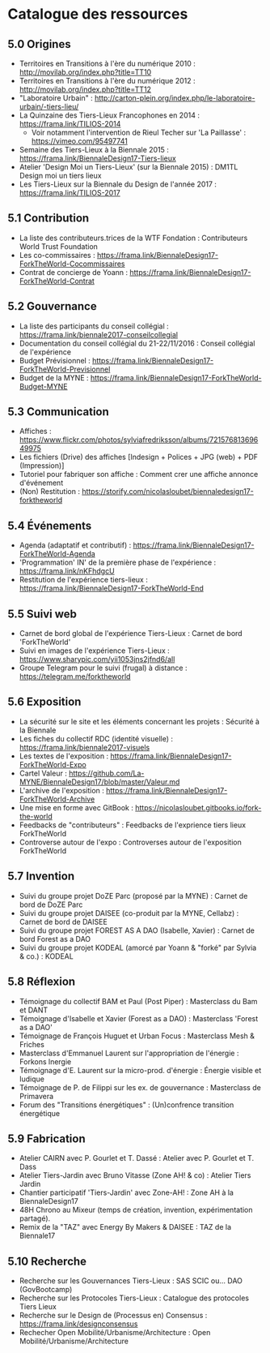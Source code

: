 
# Catalogue des ressources

## 5.0 Origines
* Territoires en Transitions à l'ère du numérique 2010 : http://movilab.org/index.php?title=TT10
* Territoires en Transitions à l'ère du numérique 2012 : http://movilab.org/index.php?title=TT12
* "Laboratoire Urbain" : http://carton-plein.org/index.php/le-laboratoire-urbain/-tiers-lieu/
* La Quinzaine des Tiers-Lieux Francophones en 2014 : https://frama.link/TILIOS-2014
  * Voir notamment l'intervention de Rieul Techer sur 'La Paillasse' : https://vimeo.com/95497741
* Semaine des Tiers-Lieux à la Biennale 2015 : https://frama.link/BiennaleDesign17-Tiers-lieux
* Atelier 'Design Moi un Tiers-Lieux' (sur la Biennale 2015) : DM1TL Design moi un tiers lieux
* Les Tiers-Lieux sur la Biennale du Design de l'année 2017 : https://frama.link/TILIOS-2017

## 5.1 Contribution
* La liste des contributeurs.trices de la WTF Fondation : Contributeurs World Trust Foundation
* Les co-commissaires : https://frama.link/BiennaleDesign17-ForkTheWorld-Cocommissaires
* Contrat de concierge de Yoann : https://frama.link/BiennaleDesign17-ForkTheWorld-Contrat

## 5.2 Gouvernance
* La liste des participants du conseil collégial : https://frama.link/biennale2017-conseilcollegial
* Documentation du conseil collégial du 21-22/11/2016 : Conseil collégial de l'expérience 
* Budget Prévisionnel : https://frama.link/BiennaleDesign17-ForkTheWorld-Previsionnel
* Budget de la MYNE : https://frama.link/BiennaleDesign17-ForkTheWorld-Budget-MYNE

## 5.3 Communication
* Affiches : https://www.flickr.com/photos/sylviafredriksson/albums/72157681369649975
* Les fichiers (Drive) des affiches [Indesign + Polices + JPG (web) + PDF (Impression)]
* Tutoriel pour fabriquer son affiche : Comment crer une affiche annonce d'événement
* (Non) Restitution : https://storify.com/nicolasloubet/biennaledesign17-forktheworld

## 5.4 Événements
* Agenda (adaptatif et contributif) : https://frama.link/BiennaleDesign17-ForkTheWorld-Agenda
* 'Programmation' IN' de la première phase de l'expérience : https://frama.link/nKFhdgcU
* Restitution de l'expérience tiers-lieux : https://frama.link/BiennaleDesign17-ForkTheWorld-End

## 5.5 Suivi web
* Carnet de bord global de l'expérience Tiers-Lieux : Carnet de bord 'ForkTheWorld'
* Suivi en images de l'expérience Tiers-Lieux : https://www.sharypic.com/yii1053jns2jfnd6/all
* Groupe Telegram pour le suivi (frugal) à distance : https://telegram.me/forktheworld

## 5.6 Exposition
* La sécurité sur le site et les éléments concernant les projets : Sécurité à la Biennale
* Les fiches du collectif RDC (identité visuelle) : https://frama.link/biennale2017-visuels
* Les textes de l'exposition : https://frama.link/BiennaleDesign17-ForkTheWorld-Expo
* Cartel Valeur : https://github.com/La-MYNE/BiennaleDesign17/blob/master/Valeur.md
* L'archive de l'exposition : https://frama.link/BiennaleDesign17-ForkTheWorld-Archive
* Une mise en forme avec GitBook : https://nicolasloubet.gitbooks.io/fork-the-world
* Feedbacks de "contributeurs" : Feedbacks de l'exprience tiers lieux ForkTheWorld
* Controverse autour de l'expo : Controverses autour de l'exposition ForkTheWorld

## 5.7 Invention
* Suivi du groupe projet DoZE Parc (proposé par la MYNE) : Carnet de bord de DoZE Parc
* Suivi du groupe projet DAISEE (co-produit par la MYNE, Cellabz) : Carnet de bord de DAISEE
* Suivi du groupe projet FOREST AS A DAO (Isabelle, Xavier) : Carnet de bord Forest as a DAO
* Suivi du groupe projet KODEAL (amorcé par Yoann & "forké" par Sylvia & co.) : KODEAL

## 5.8 Réflexion
* Témoignage du collectif BAM et Paul (Post Piper) : Masterclass du Bam et DANT 
* Témoignage d'Isabelle et Xavier (Forest as a DAO) : Masterclass 'Forest as a DAO'
* Témoignage de François Huguet et Urban Focus : Masterclass Mesh & Friches
* Masterclass d'Emmanuel Laurent sur l'appropriation de l'énergie : Forkons lnergie
* Témoignage d'E. Laurent sur la micro-prod. d'énergie : Énergie visible et ludique
* Témoignage de P. de Filippi sur les ex. de gouvernance : Masterclass de Primavera
* Forum des "Transitions énergétiques" : (Un)confrence transition énergétique

## 5.9 Fabrication
* Atelier CAIRN avec P. Gourlet et T. Dassé : Atelier avec P. Gourlet et T. Dass
* Atelier Tiers-Jardin avec Bruno Vitasse (Zone AH! & co) : Atelier Tiers Jardin
* Chantier participatif 'Tiers-Jardin' avec Zone-AH! : Zone AH à la BiennaleDesign17
* 48H Chrono au Mixeur (temps de création, invention, expérimentation partagé).
* Remix de la "TAZ" avec Energy By Makers & DAISEE : TAZ de la Biennale17

## 5.10 Recherche
* Recherche sur les Gouvernances Tiers-Lieux : SAS SCIC ou... DAO (GovBootcamp)
* Recherche sur les Protocoles Tiers-Lieux : Catalogue des protocoles Tiers Lieux
* Recherche sur le Design de (Processus en) Consensus : https://frama.link/designconsensus
* Rechecher Open Mobilité/Urbanisme/Architecture : Open Mobilité/Urbanisme/Architecture
